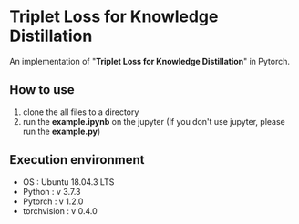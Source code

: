 # Triplet Loss for Knowledge Distillation
An implementation of "**Triplet Loss for Knowledge Distillation**" in Pytorch.

## How to use
1. clone the all files to a directory
2. run the **example.ipynb** on the jupyter (If you don't use jupyter, please run the **example.py**)

## Execution environment
- OS : Ubuntu 18.04.3 LTS
- Python : v 3.7.3
- Pytorch : v 1.2.0
- torchvision : v 0.4.0
